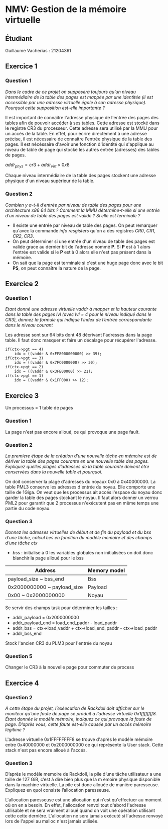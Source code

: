 # NMV: Gestion de la mémoire virtuelle

## Étudiant 
Guillaume Vacherias : 21204391

## Exercice 1

### Question 1 
*Dans le cadre de ce projet on supposera toujours qu’un niveau intermédiaire de la table des pages est mappée par une identitée (il est accessible par une adresse virtuelle égale à son adresse physique). Pourquoi cette supposition est-elle importante ?*

Il est important de connaître l'adresse physique de l'entrée des pages des tables afin de pouvoir accéder à ses tables. Cette adresse est stocké dans le registre CR3 du processeur. Cette adresse sera utilisé par la MMU pour un accés de la table. En effet, pour écrire directement à une adresse précise, il est nécessaire de connaître l'entrée physique de la table des pages. Il est nécéssaire d'avoir une fonction d'identité qui s'applique au niveau de table de page qui stocke les autres entrée (adresses) des tables de pages.

$addr_{phys} = cr3 + addr_{virt} \times 0x8$

Chaque niveau intermédiaire de la table des pages stockent une adresse physique d'un niveau supérieur de la table.

### Question 2
*Combien y a-t-il d’entrée par niveau de table des pages pour une architecture x86 64 bits ? Comment la MMU détermine-t-elle si une entrée d’un niveau de table des pages est valide ? Si elle est terminale ?*

* Il existe une entrée par niveau de table des pages. On peut remarquer qu'avec la commande *info resgisters* qu'on a des registres *CR0*, *CR1*, *CR2*, *CR3*. 
* On peut déterminer si une entrée d'un niveau de table des pages est valide grace au dernier bit de l'adresse nommé **P**. Si **P** est à 1 alors l'entrée est valide si le **P** est à 0 alors elle n'est pas présent dans la mémoire.
* On sait que la page est terminale si c'est une huge page donc avec le bit **PS**, on peut connaître la nature de la page.

## Exercice 2

### Question 1
*Etant donné une adresse virtuelle vaddr à mapper et la hauteur courante dans la table des pages lvl (avec lvl = 4 pour le niveau indiqué dans le CR3), donnez la formule qui indique l’index de l’entrée correspondante dans le niveau courant*

Les adresse sont sur 64 bits dont 48 décrivant l'adresses dans la page table. Il faut donc masquer et faire un décalage pour récupérer l'adresse.
```clike=
if(ctx->pgt == 4)
	idx = ((vaddr & 0xFF8000000000) >> 39);
if(ctx->pgt == 3)
    idx = ((vaddr & 0x7FC0000000) >> 30);
if(ctx->pgt == 2)
    idx = ((vaddr & 0x3FE00000) >> 21);
if(ctx->pgt == 1)
    idx = ((vaddr & 0x1FF000) >> 12);
```

## Exercice 3
Un processus = 1 table de pages
### Question 1
La page n'est pas encore alloué, ce qui provoque une page fault.

### Question 2
*La premiere étape de la création d’une nouvelle tâche en mémoire est de dériver la table des pages courante en une nouvelle table des pages. Expliquez quelles plages d’adresses de la table courante doivent être conservées dans la nouvelle table et pourquoi.*

On doit conserver la plage d'adresses du noyaux 0x0 à 0x40000000. La table PML3 conserve les adresses d'entrée du noyau. Elle comporte une taille de 1Giga. On veut que les processus ait accés l'espace du noyau donc garder la table des pages stockant le noyau. Il faut alors donner un verrou PML2 pour garantir que 2 processus n'exécutent pas en même temps une partie du code noyau.

### Question 3
*Donnez les adresses virtuelles de début et de fin du payload et du bss d’une tâche, calcul ́ees en fonction du modèle memoire et des champs d’une tâche ctx*
* *bss* : initialise à 0 les variables globales non initialisées on doit donc blanchir la page alloué pour le bss

| Address                     | Memory model |
| --------------------------- | ------------ |
| payload_size ~ bss_end      | Bss          |
| 0x2000000000 ~ payload_size | Payload      |
| 0x00 ~ 0x2000000000         | Noyau        |

Se servir des champs task pour déterminer les tailles : 
* addr_payload = 0x2000000000
* addr_payload_end = load_end_paddr - load_paddr
* addr_bss = ctx->load_vaddr + ctx->load_end_paddr - ctx->load_paddr
* addr_bss_end 

Stock l'ancien CR3 du PLM3 pour l'entrée du noyau

### Question 5
Changer le CR3 à la nouvelle page pour commuter de process

## Exercice 4 

### Question 2
*A cette étape du projet, l’exéecution de Rackdoll doit afficher sur le moniteur qu’une faute de page se produit à l’adresse virtuelle 0x1ffffffff8. Étant donnée le modèle mémoire, indiquez ce qui provoque la faute de page. D’après vous, cette faute est-elle causée par un accès mémoire légitime ?*

L'adresse virtuelle 0x1FFFFFFFF8 se trouve d'après le modéle mémoire entre 0x40000000 et 0x2000000000 ce qui représente la User stack. Cette stack n'est pas encore alloué à l'accés.

### Question 3
D’après le modèle memoire de Rackdoll, la pile d’une tâche utilisateur a une taille de 127 GiB, c’est à dire bien plus que la m ́emoire physique disponible dans la machine virtuelle. La pile est donc allouée de manière paresseuse. Expliquez en quoi consiste l’allocation paresseuse.

L'allocation paresseuse est une allocation qui n'est qu'effectuer au moment où on en a besoin. En effet, l'allocation renvoi tout d'abord l'adresse utilisable et ne sera vraiment alloué quand on voit une opération utilisant cette cette dernière. L'allocation ne sera jamais exécuté si l'adresse renvoyé lors de l'appel au malloc n'est jamais utilisée. 
